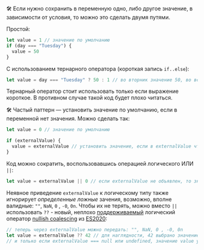 🛠 Если нужно сохранить в переменную одно, либо другое значение, в зависимости от условия, то можно это сделать двумя путями.

Простой:

```js
let value = 1 // значение по умолчанию
if (day === "Tuesday") {
  value = 50
}
```

С использованием тернарного оператора (короткая запись `if..else`):

```js
let value = day === "Tuesday" ? 50 : 1 // во вторник значение 50, во всех остальных случаях 1
```

Тернарный оператор стоит использовать только если выражение короткое. В противном случае такой код будет плохо читаться.

🛠 Частый паттерн — установить значение по умолчанию, если в переменной нет значения. Можно сделать так:

```js
let value = 0 // значение по умолчанию

if (externalValue) {
  value = externalValue // установить значение, если в externalValue что-либо хранится
}
```

Код можно сократить, воспользовавшись операцией логического ИЛИ `||`:

```js
let value = externalValue || 0 // если externalValue не объявлен, то значение установится в 0
```

Неявное приведение `externalValue` к логическому типу также игнорирует _определенные ложные_ зачения, возможно, вполне валидные: `""`, `NaN`, `0` , `-0`, `0n`. Чтобы их не терять, можно вместо `||` использовать `??` -  новый, неплохо [поддерживаемый](https://caniuse.com/?search=coalescing) логический оператор [nullish coalescing](https://learn.javascript.ru/nullish-coalescing-operator) из [ES2020](/js/language-versions/#es2020):

```js
// теперь через externalValue можно передать: "", NaN, 0 , -0, 0n
let value = externalValue ?? 42 // для наглядности, 42 выбрано значением по умолчанию вместо 0
// и только если externalValue === null или undefined, значение value установится в 42
```
